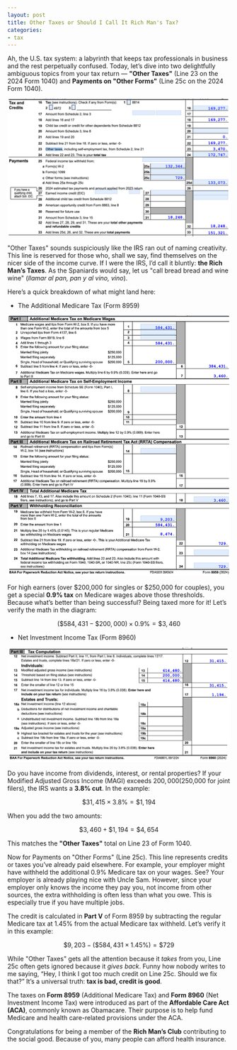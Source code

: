 ```yaml
---
layout: post
title: Other Taxes or Should I Call It Rich Man's Tax?
categories:
- tax
---
```


Ah, the U.S. tax system: a labyrinth that keeps tax professionals in business
and the rest perpetually confused. Today, let’s dive into two delightfully
ambiguous topics from your tax return — **"Other Taxes"** (Line 23 on the 2024
Form 1040) and **Payments on "Other Forms"** (Line 25c on the 2024 Form 1040).

<img src="/assets/images/20250124-form-1040.png"/>

"Other Taxes" sounds suspiciously like the IRS ran out of naming creativity.
This line is reserved for those who, shall we say, find themselves on the nicer
side of the income curve. If I were the IRS, I’d call it bluntly: **the Rich
Man’s Taxes**. As the Spaniards would say, let us "call bread bread and wine
wine" (*llamar al pan, pan y al vino, vino*).

Here’s a quick breakdown of what might land here:

- The Additional Medicare Tax (Form 8959)

<img src="/assets/images/20250124-form-8959.png"/>

For high earners (over $200,000 for singles or $250,000 for couples), you get a
special **0.9% tax** on Medicare wages above those thresholds. Because what’s
better than being successful? Being taxed more for it! Let’s verify the math in
the diagram:

$$
( \$584,431 - \$200,000 ) \times 0.9\% = \$3,460
$$

- Net Investment Income Tax (Form 8960)

<img src="/assets/images/20250124-form-8960.png"/>

Do you have income from dividends, interest, or rental properties? If your
Modified Adjusted Gross Income (MAGI) exceeds $200,000 ($250,000 for joint
filers), the IRS wants a **3.8% cut**. In the example:

$$
\$31,415 \times 3.8\% = \$1,194
$$

When you add the two amounts:

$$
\$3,460 + \$1,194 = \$4,654
$$

This matches the **"Other Taxes"** total on Line 23 of Form 1040.

Now for Payments on "Other Forms" (Line 25c). This line represents credits or
taxes you’ve already paid elsewhere. For example, your employer might have
withheld the additional 0.9% Medicare tax on your wages. See? Your employer is
already playing nice with Uncle Sam. However, since your employer only knows
the income they pay you, not income from other sources, the extra withholding
is often less than what you owe. This is especially true if you have multiple
jobs.

The credit is calculated in **Part V** of Form 8959 by subtracting the regular Medicare tax at 1.45% from the actual Medicare tax withheld. Let’s verify it in this example:

$$
\$9,203 - (\$584,431 \times 1.45\%) = \$729
$$

While "Other Taxes" gets all the attention because it *takes* from you, Line
25c often gets ignored because it *gives back*. Funny how nobody writes to
me saying, “Hey, I think I got too much credit on Line 25c.
Should we fix that?” It’s a universal truth: **tax is bad, credit is good**.

The taxes on **Form 8959** (Additional Medicare Tax) and **Form 8960** (Net
Investment Income Tax) were introduced as part of the **Affordable Care Act
(ACA)**, commonly known as Obamacare. Their purpose is to help fund Medicare
and health care-related provisions under the ACA. 

Congratulations for being a member of the **Rich Man’s Club** contributing to the
social good. Because of you, many people can afford health insurance.
